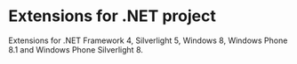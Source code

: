 # Extensions for .NET project
Extensions for .NET Framework 4, Silverlight 5, Windows 8, Windows Phone 8.1 and Windows Phone Silverlight 8.